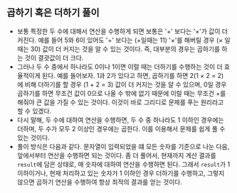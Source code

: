 ## 곱하기 혹은 더하기 풀이

- 보통 특정한 두 수에 대해서 연산을 수행하게 되면 보통은 '+' 보다는 '×'가 값이 더 커진다. 예를 들어 5와 6이 있어도 '+' 보다는 (+일때는 11) '×'를 해버릴 경우 (× 일때는 30) 값이 더 커지는 것을 알 수 있는 것이다. 즉, 대부분의 경우는 곱하기를 하는 것이 결괏값이 더 크다.
- 그러나 두 수 중에서 하나라도 0이나 1이면 이럴 때는 더하기를 수행하는 것이 더 효율적이게 된다. 예를 들어보자. 1과 2가 있다고 하면, 곱하기를 하면 2(1 × 2 = 2) 에 비해 더하기를 할 경우 (1 + 2 = 3) 값이 더 커지는 것을 알 수 있으며, 0일 경우 곱하기를 하면 무조건 값이 0으로 나올 수 밖에 없기 때문에 이럴 때는 무조건 +를 해줘야 큰 값을 가질 수 있는 것이다. 이것이 바로 그리디로 문제를 푸는 원리라고 할 수 있겠다.
- 다시 말해, 두 수에 대하여 연산을 수행하면, 두 수 중 하나라도 1 이하인 경우에는 더하며, 두 수가 모두 2 이상인 경우에는 곱한다. 이를 이용해서 문제를 쉽게 풀 수 있는 것이다.
- 풀이 방식은 다음과 같다. 문자열이 입력되었을 떄 모든 숫자를 기준으로 나눈 다음, 앞에서부터 연산을 수행하면 되는 것이다. 좀 더 풀어서, 현재까지 계산 결과를 `result`에 담은 상태로, 매 숫자에 대하여 연산을 수행하면 된다. 그래서 `result`가 1 이하이거나, 현재 처리하고 있는 숫자가 1 이하인 경우 더하기를 수행하고, 그렇지 않으면 곱하기 연산을 수행하여 항상 최적의 결과를 얻는 것이다.

